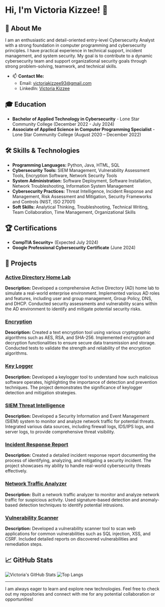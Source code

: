 # Hi, I'm Victoria Kizzee! 👋

## 🎯 About Me

I am an enthusiastic and detail-oriented entry-level Cybersecurity Analyst with a strong foundation in computer programming and cybersecurity principles. I have practical experience in technical support, incident management, and system security. My goal is to contribute to a dynamic cybersecurity team and support organizational security goals through strong problem-solving, teamwork, and technical skills.

- 📫 **Contact Me:**
  - Email: [victoriakizzee93@gmail.com](mailto:victoriakizzee93@gmail.com)
  - LinkedIn: [Victoria Kizzee](https://linkedin.com/in/victoria-kizzee-cyber1993)
 
## 🎓 Education
- **Bachelor of Applied Technology in Cybersecurity** - Lone Star Community College (December 2022 - July 2024)
- **Associate of Applied Science in Computer Programming Specialist** - Lone Star Community College (August 2020 – December 2022)

## 🛠️ Skills & Technologies

- **Programming Languages:** Python, Java, HTML, SQL
- **Cybersecurity Tools:** SIEM Management, Vulnerability Assessment Tools, Encryption Software, Network Security Tools
- **System Administration:** Software Deployment, Software Installation, Network Troubleshooting, Information System Management
- **Cybersecurity Practices:** Threat Intelligence, Incident Response and Management, Risk Assessment and Mitigation, Security Frameworks and Controls (NIST, ISO 27001)
- **Soft Skills:** Analytical Thinking, Troubleshooting, Technical Writing, Team Collaboration, Time Management, Organizational Skills

## 🏆 Certifications

- **CompTIA Security+** (Expected July 2024)
- **Google Professional Cybersecurity Certificate** (June 2024)

## 🚀 Projects

### [Active Directory Home Lab](https://github.com/VictoriaK1993/Active-Directory-Home-Lab)
**Description:** Developed a comprehensive Active Directory (AD) home lab to simulate a real-world enterprise environment. Implemented various AD roles and features, including user and group management, Group Policy, DNS, and DHCP. Conducted security assessments and vulnerability scans within the AD environment to identify and mitigate potential security risks.

### [Encryption](https://github.com/VictoriaK1993/Encryption)
**Description:** Created a text encryption tool using various cryptographic algorithms such as AES, RSA, and SHA-256. Implemented encryption and decryption functionalities to ensure secure data transmission and storage. Conducted tests to validate the strength and reliability of the encryption algorithms.

### [Key Logger](https://github.com/VictoriaK1993/Key-Logger)
**Description:** Developed a keylogger tool to understand how such malicious software operates, highlighting the importance of detection and prevention techniques. The project demonstrates the significance of keylogger detection and mitigation strategies.

### [SIEM Threat Intelligence](https://github.com/VictoriaK1993/SIEM-Threat-Intelligence)
**Description:** Developed a Security Information and Event Management (SIEM) system to monitor and analyze network traffic for potential threats. Integrated various data sources, including firewall logs, IDS/IPS logs, and server logs, to provide comprehensive threat visibility.

### [Incident Response Report](https://github.com/VictoriaK1993/Incident-Response-Report)
**Description:** Created a detailed incident response report documenting the process of identifying, analyzing, and mitigating a security incident. The project showcases my ability to handle real-world cybersecurity threats effectively.

### [Network Traffic Analyzer](https://github.com/VictoriaK1993/Network-Traffic-Analyzer)
**Description:** Built a network traffic analyzer to monitor and analyze network traffic for suspicious activity. Used signature-based detection and anomaly-based detection techniques to identify potential intrusions.

### [Vulnerability Scanner](https://github.com/VictoriaK1993/Vulnerability-Scanner)
**Description:** Developed a vulnerability scanner tool to scan web applications for common vulnerabilities such as SQL injection, XSS, and CSRF. Included detailed reports on discovered vulnerabilities and remediation steps.

## 📈 GitHub Stats

![Victoria's GitHub Stats](https://github-readme-stats.vercel.app/api?username=VictoriaK1993&show_icons=true&theme=radical)
![Top Langs](https://github-readme-stats.vercel.app/api/top-langs/?username=VictoriaK1993&layout=compact&theme=radical)

---

I am always eager to learn and explore new technologies. Feel free to check out my repositories and connect with me for any potential collaboration or opportunities!
